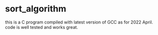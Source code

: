 # sort_algorithm

this is a C program compiled with latest version of GCC as for 2022 April. code is well tested and works great.
